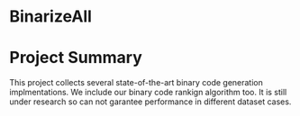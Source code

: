 BinarizeAll
===========

# Project Summary

This project collects several state-of-the-art binary code generation implmentations. 
We include our binary code rankign algorithm too. It is still under research so can not garantee performance
in different dataset cases.
